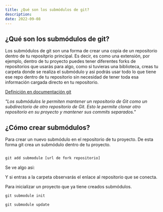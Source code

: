 ```yaml
---
title: ¿Qué son los submódulos de git?
description: 
date: 2022-09-08
---
```


## ¿Qué son los submódulos de git?

Los submódulos de git son una forma de crear una copia de un repositorio dentro de tu repositprio principal. Es decir, es como una extensión, por ejemplo, dentro de tu proyecto puedes tener diferentes forks de repositorios que usarás para algo, como si tuvieras una biblioteca, creas tu carpeta donde se realiza el submódulo y asi podrás usar todo lo que tiene ese repo dentro de tu repositorio sin necesidad de tener toda esa información cargada directo en tu repositorio.


[Definición en documentación git](https://git-scm.com/book/es/v2/Herramientas-de-Git-Submódulos)

_"Los submódulos le permiten mantener un repositorio de Git como un subdirectorio de otro repositorio de Git. Esto le permite clonar otro repositorio en su proyecto y mantener sus commits separados."_


## ¿Cómo crear submódulos?

Para crear un nuevo submódulo en el repositorio de tu proyecto. De esta forma git crea un submódulo dentro de tu proyecto.

```js

git add submodule [url de fork repositorio]

```

Se ve algo asi:


Y si entras a la carpeta observarás el enlace al repositorio que se conecta.


Para inicializar un proyecto que ya tiene creados submódulos.

```js
git submodule init 

git submodule update 

```


